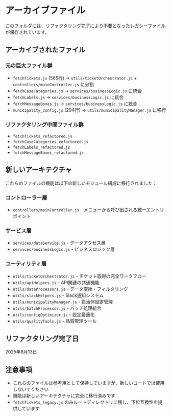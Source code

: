 # アーカイブファイル

このフォルダには、リファクタリング完了により不要となったレガシーファイルが保存されています。

## アーカイブされたファイル

### 元の巨大ファイル群
- `fetchTickets.js` (565行) → `utils/ticketOrchestrator.js` + `controllers/mainController.js` に分割
- `fetchCaseCategories.js` → `services/businessLogic.js` に統合
- `fetchLabels.js` → `services/businessLogic.js` に統合  
- `fetchMessageBoxes.js` → `services/businessLogic.js` に統合
- `municipality_config.js` (294行) → `utils/municipalityManager.js` に移行

### リファクタリング中間ファイル群
- `fetchTickets_refactored.js`
- `fetchCaseCategories_refactored.js`
- `fetchLabels_refactored.js`
- `fetchMessageBoxes_refactored.js`

## 新しいアーキテクチャ

これらのファイルの機能は以下の新しいモジュール構成に移行されました：

### コントローラー層
- `controllers/mainController.js` - メニューから呼び出される統一エントリポイント

### サービス層  
- `services/dataService.js` - データアクセス層
- `services/businessLogic.js` - ビジネスロジック層

### ユーティリティ層
- `utils/ticketOrchestrator.js` - チケット取得の完全ワークフロー
- `utils/apiHelpers.js` - API関連の共通機能
- `utils/dataProcessors.js` - データ変換・フィルタリング
- `utils/slackHelpers.js` - Slack通知システム
- `utils/municipalityManager.js` - 自治体設定管理
- `utils/batchProcessor.js` - バッチ処理統合
- `utils/configOptimizer.js` - 設定最適化
- `utils/qualityTools.js` - 品質管理ツール

## リファクタリング完了日
2025年8月13日

## 注意事項
- これらのファイルは参考用として保持していますが、新しいコードでは使用しないでください
- 機能は新しいアーキテクチャに完全に移行済みです
- `fetchTickets_legacy.js` のみルートディレクトリに残し、下位互換性を提供しています
